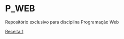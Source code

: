 # P_WEB
Repositório exclusivo para disciplina Programação Web


[Receita 1](https://sites.google.com/view/fabricio10/página-inicial/cursos/pweb/html-básico?authuser=0)

